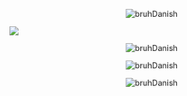 <p align="center">
  <p align="center"> <img src="https://komarev.com/ghpvc/?username=bruhDanish&label=Profile%20views&color=0e75b6&style=flat" alt="bruhDanish" /> </p>
  <a href="https://skillicons.dev">
    <img src="https://skillicons.dev/icons?i=html,css,js,react,sass,tailwind,bootstrap,nodejs,express,nextjs,c,java,git,github,figma,mongodb,mysql,vscode,wordpress" />
  </a>
</p>
<p align="center">
  <img align="center" src="https://github-readme-stats.vercel.app/api/top-langs?username=bruhDanish&show_icons=true&theme=highcontrast&locale=en&layout=compact"
  alt="bruhDanish">
</p>
  <p align="center">
  <img align="center" src="https://github-readme-stats.vercel.app/api?username=bruhDanish&show_icons=true&theme=highcontrast&locale=en"
  alt="bruhDanish" >
 </p>
<p align="center">
  <img align="center" src="https://github-readme-streak-stats.herokuapp.com/?user=bruhDanish&theme=highcontrast"
  alt="bruhDanish" >
</p>

